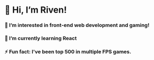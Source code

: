 <h1>👋 Hi, I’m Riven!</h1>

<h3>👀 I’m interested in front-end web development and gaming!</h3>
<h3>🌱 I’m currently learning React</h3>
<h3>⚡ Fun fact: I've been top 500 in multiple FPS games.</h3>

<!---
rivencritica/rivencritica is a ✨ special ✨ repository because its `README.md` (this file) appears on your GitHub profile.
You can click the Preview link to take a look at your changes.
--->
